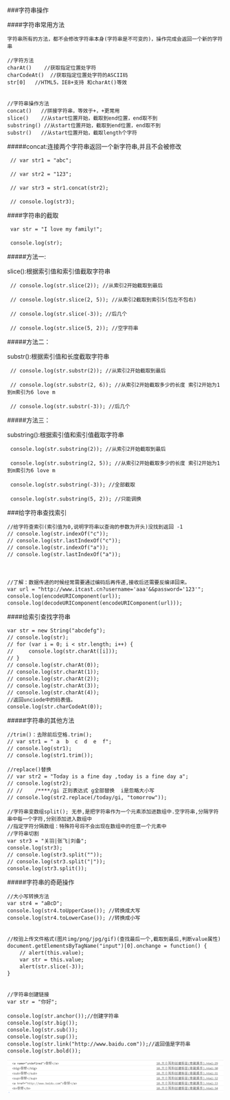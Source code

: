  ###字符串操作

####字符串常用方法

    字符串所有的方法，都不会修改字符串本身(字符串是不可变的)，操作完成会返回一个新的字符串
    
    //字符方法
    charAt()    //获取指定位置处字符
    charCodeAt()  //获取指定位置处字符的ASCII码
    str[0]   //HTML5，IE8+支持 和charAt()等效


    //字符串操作方法
    concat()   //拼接字符串，等效于+，+更常用
    slice()    //从start位置开始，截取到end位置，end取不到
    substring() //从start位置开始，截取到end位置，end取不到
    substr()   //从start位置开始，截取length个字符












#####concat:连接两个字符串返回一个新字符串,并且不会被修改

     // var str1 = "abc";

     // var str2 = "123";

     // var str3 = str1.concat(str2);

     // console.log(str3);

####字符串的截取
    
     var str = "I love my family!";

     console.log(str);

#####方法一:

slice():根据索引值和索引值截取字符串


     // console.log(str.slice(2)); //从索引2开始截取到最后

     // console.log(str.slice(2, 5)); //从索引2截取到索引5(包左不包右)

     // console.log(str.slice(-3)); //后几个

     // console.log(str.slice(5, 2)); //空字符串


#####方法二：

 substr():根据索引值和长度截取字符串


     // console.log(str.substr(2)); //从索引2开始截取到最后

     // console.log(str.substr(2, 6)); //从索引2开始截取多少的长度 索引2开始为1到m索引为6 love m

     // console.log(str.substr(-3)); //后几个

#####方法三：

substring():根据索引值和索引值截取字符串
    
     console.log(str.substring(2)); //从索引2开始截取到最后

     console.log(str.substring(2, 5)); //从索引2开始截取多少的长度 索引2开始为1到m索引为6 love m

     console.log(str.substring(-3)); //全部截取

     console.log(str.substring(5, 2)); //只能调换


###给字符串查找索引

    //给字符查索引(索引值为0,说明字符串以查询的参数为开头)没找到返回 -1
    // console.log(str.indexOf("c"));
    // console.log(str.lastIndexOf("c"));
    // console.log(str.indexOf("a"));
    // console.log(str.lastIndexOf("a"));



    //了解：数据传递的时候经常需要通过编码后再传递,接收后还需要反编译回来。
    var url = "http://www.itcast.cn?username='aaa'&&password='123'";
    console.log(encodeURIComponent(url));
    console.log(decodeURIComponent(encodeURIComponent(url)));





####给索引查找字符串

    var str = new String("abcdefg");
    // console.log(str);
    // for (var i = 0; i < str.length; i++) {
    //     console.log(str.charAt([i]));
    // }
    // console.log(str.charAt(0));
    // console.log(str.charAt(1));
    // console.log(str.charAt(2));
    // console.log(str.charAt(3));
    // console.log(str.charAt(4));
    //返回unciode中的码表值。
    console.log(str.charCodeAt(0));


#####字符串的其他方法

    //trim()：去除前后空格.trim();
    // var str1 = " a  b  c  d  e  f";
    // console.log(str1);
    // console.log(str1.trim());

    //replace()替换
    // var str2 = "Today is a fine day ,today is a fine day a";
    // console.log(str2);
    // //    /****/gi 正则表达式 g全部替换  i是忽略大小写
    // console.log(str2.replace(/today/gi, "tomorrow"));

    //字符串变数组split(); 无参,是把字符串作为一个元素添加进数组中.空字符串,分隔字符串中每一个字符,分别添加进入数组中
    //指定字符分隔数组：特殊符号将不会出现在数组中的任意一个元素中
    //字符串切割
    var str3 = "关羽|张飞|刘备";
    console.log(str3);
    // console.log(str3.split(""));
    // console.log(str3.split("|"));
    console.log(str3.split());



#####字符串的奇葩操作

    //大小写转换方法
    var str4 = "aBcD";
    console.log(str4.toUpperCase()); //转换成大写
    console.log(str4.toLowerCase()); //转换成小写


    //校验上传文件格式(图片img/png/jpg/gif)(查找最后一个,截取到最后,判断value属性)
    document.getElementsByTagName("input")[0].onchange = function() {
        // alert(this.value);
        var str = this.value;
        alert(str.slice(-3));
    }


    //字符串创建链接
    var str = "你好";

    console.log(str.anchor());//创建字符串
    console.log(str.big());
    console.log(str.sub());
    console.log(str.sup());
    console.log(str.link("http://www.baidu.com"));//返回值是字符串
    console.log(str.bold());
    
![](/assets/QQ截图20171010102900.png)

